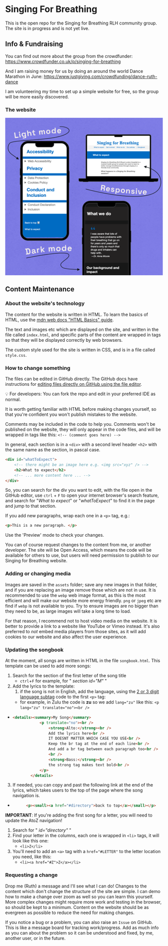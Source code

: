 # Singing For Breathing

This is the open repo for the Singing for Breathing RLH community group. The site is in progress and is not yet live.

## Info & Fundraising

You can find out more about the group from the crowdfunder: https://www.crowdfunder.co.uk/p/singing-for-breathing 

And I am raising money for us by doing an around the world Dance Marathon in June: https://www.justgiving.com/crowdfunding/dance-ruth-dance

I am volunteering my time to set up a simple website for free, so the group will be more easily discovered.

### The website

![Responsive with dark and light mode](./assets/colourways.webp)

## Content Maintenance

### About the website's technology

The content for the website is written in HTML. To learn the basics of HTML, use the [mdn web docs "HTML Basics" guide](https://developer.mozilla.org/en-US/docs/Learn/Getting_started_with_the_web/HTML_basics).

The text and images etc which are displayed on the site, and written in the file called `index.html`, and specific parts of the content are wrapped in tags so that they will be displayed correctly by web browsers.

The custom style used for the site is written in CSS, and is in a file called `style.css`.

### How to change something

The files can be edited in GitHub directly.  The GitHub docs have instructions for [editing files directly on GitHub using the file editor](https://docs.github.com/en/repositories/working-with-files/managing-files/editing-files).

:bulb: For developers: You can fork the repo and edit in your preferred IDE as normal.

It is worth getting familiar with HTML before making changes yourself, so that you're confident you won't publish mistakes to the website. 

Comments may be included in the code to help you. Comments won't be published on the website, they will only appear in the code files, and will be wrapped in tags like this: `<!-- (comment goes here) -->` 

In general, each section is in a `<div>` with a second level header `<h2>` with the same name as the section, in pascal case.

```html
<div id="whatToExpect">
    <!-- there might be an image here e.g. <img src="xyz" /> -->
    <h2>What to expect</h2>
    <!-- ... more content here ... -->
</div>
```

So, you can search for the div you want to edit, with the file open in the GitHub editor, use `ctrl` + `F` to open your internet browser's search feature, and search for "_What to expect_" or "_whatToExpect_" to find it in the page and jump to that section.

If you add new paragraphs, wrap each one in a `<p>` tag, e.g.:
```html
<p>This is a new paragraph. </p>
```

Use the 'Preview' mode to check your changes.

You can of course request changes to the content from me, or another developer. The site will be Open Access, which means the code will be available for others to use, but users will need permission to publish to our Singing for Breathing website.

### Adding or changing media

Images are saved in the `assets` folder; save any new images in that folder, and if you are replacing an image remove those which are not in use.
It is recommended to use the `webp` web image format, as this is the most efficient and will make our website more energy friendly. `png` or `jpeg` etc are find if `webp` is not available to you.
Try to ensure images are no bigger than they need to be, as large images will take a long time to load.

For that reason, I recommend not to host video media on the website. It is better to provide a link to a website like YouTube or Vimeo instead. It's also preferred to _not_ embed media players from those sites, as it will add cookies to our website and also affect the user experience.

### Updating the songbook

At the moment, all songs are written in HTML in the file `songbook.html`.
This template can be used to add more songs:

1. Search for the section of the first letter of the song title
   - `ctrl`+`F` for example, for " _section id="M"_ "
2. Add the lyrics to the template:
   1. if the song is not in English, add the language, using the [2 or 3 digit language subtag](https://r12a.github.io/app-subtags/) code to the first `<p>` tag:
   -  for example, in Zulu the code is **zu** so we add `lang="zu"` like this: `<p lang="zu" translate="no"><br />`

  - ```html
    <details><summary>My Song</summary>
                <p translate="no"><br />
                    <strong>Alto:</strong><br />
                    Add the lyrics here<br />
                    IT DOESNT MATTER WHICH CASE YOU USE<br />
                    Keep the br tag at the end of each line<br />
                    And add a br tag between each paragraph too<br />
                    <br />
                    <strong>Bass:</strong><br />
                    the strong tag makes text bold<br />
                </p>
            </details>
    ```
  3. If needed, you can copy and past the following link at the end of the lyrics, which takes users to the top of the page where the song navigation is.
   - ```html
           <p><small><a href="#directory">back to top</a></small></p>
      ```
     
**IMPORTANT**: If you're adding the first song for a letter, you will need to update the AtoZ navigation!
1. Search for " _id="directory"_ "
2. Find your letter in the columns, each one is wrapped in `<li>` tags, it will look like this one:
   - `<li>Z</li> `
3. You'll need to add an `<a>` tag with a `href="#LETTER"` to the letter location you need, like this: 
   - `<li><a href="#Z">Z</a></li>`

### Requesting a change

Drop me (Ruth) a message and I'll see what I can do! Changes to the content which don't change the structure of the site are simple. I can demo how to make a change over zoom as well so you can learn this yourself. More complex changes might require more work and testing in the browser, so should be kept to a minimum.
Content on the website should be as evergreen as possible to reduce the need for making changes.

If you notice a bug or a problem, you can also raise an `Issue` on GitHub. This is like a message board for tracking work/progress. Add as much info as you can about the problem so it can be understood and fixed, by me, another user, or in the future.